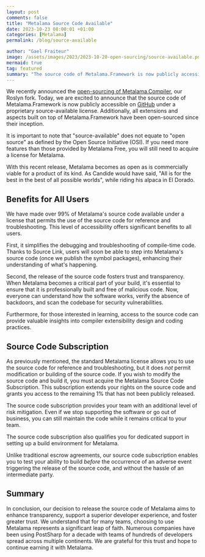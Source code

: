 ```yaml
---
layout: post
comments: false
title: "Metalama Source Code Available"
date: 2023-10-23 08:00:01 +01:00
categories: [Metalama]
permalink: /blog/source-available

author: "Gael Fraiteur"
image: /assets/images/2023/2023-10-20-open-sourcing/source-available.png
mermaid: true
tag: featured
summary: "The source code of Metalama.Framework is now publicly accessible on GitHub under a proprietary source-available license. This move aims to enhance transparency, support a superior developer experience, and foster greater trust."
---
```


We recently announced the [open-sourcing of Metalama.Compiler](https://blog.postsharp.net/post/open-sourcing-metalama-compiler), our Roslyn fork. Today, we are excited to announce that the source code of Metalama.Framework is now publicly accessible on [GitHub](https://github.com/postsharp/Metalama.Framework) under a proprietary source-available license. Additionally, all extensions and aspects built on top of Metalama.Framework have been open-sourced since their inception.

It is important to note that "source-available" does not equate to "open source" as defined by the Open Source Initiative (OSI). If you need more features than those provided by Metalama Free, you will still need to acquire a license for Metalama.

With this recent release, Metalama becomes as open as is commercially viable for a product of its kind. As Candide would have said, "All is for the best in the best of all possible worlds", while riding his alpaca in El Dorado.

## Benefits for All Users

We have made over 99% of Metalama's source code available under a license that permits the use of the source code for reference and troubleshooting. This level of accessibility offers significant benefits to all users.

First, it simplifies the debugging and troubleshooting of compile-time code. Thanks to Source Link, users will soon be able to step into Metalama's source code (once we publish the symbol packages), enhancing their understanding of what's happening.

Second, the release of the source code fosters trust and transparency. When Metalama becomes a critical part of your build, it's essential to ensure that it is professionally built and free of malicious code. Now, everyone can understand how the software works, verify the absence of backdoors, and scan the codebase for security vulnerabilities.

Furthermore, for those interested in learning, access to the source code can provide valuable insights into compiler extensibility design and coding practices.

## Source Code Subscription

As previously mentioned, the standard Metalama license allows you to use the source code for reference and troubleshooting, but it does _not_ permit modification or building of the source code. If you wish to modify the source code and build it, you must acquire the Metalama Source Code Subscription. This subscription extends your rights on the source code and grants you access to the remaining 1% that has not been publicly released.

The source code subscription provides your team with an additional level of risk mitigation. Even if we stop supporting the software or go out of business, you can still maintain the code while it remains critical to your team.

The source code subscription also qualifies you for dedicated support in setting up a build environment for Metalama.

Unlike traditional escrow agreements, our source code subscription enables you to test your ability to build _before_ the occurrence of an adverse event triggering the release of the source code, and without the hassle of an intermediate party.

## Summary

In conclusion, our decision to release the source code of Metalama aims to enhance transparency, support a superior developer experience, and foster greater trust. We understand that for many teams, choosing to use Metalama represents a significant leap of faith. Numerous companies have been using PostSharp for a decade with teams of hundreds of developers spread across multiple continents. We are grateful for this trust and hope to continue earning it with Metalama.

